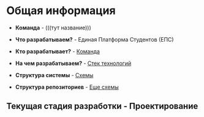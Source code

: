 # Общая информация 

+ __Команда__ - (((тут название)))

+ __Что разрабатываем?__ - Единая Платформа Студентов (ЕПС)

+ __Кто разрабатывает?__ - [Команда](https://github.com/RobertPaulson2/info/tree/master/developers)

+ __На чем разрабатываем?__ - [Стек технологий](https://github.com/RobertPaulson2/info/tree/master/stack)

+ __Структура системы__ - [Схемы](https://github.com/RobertPaulson2/info/tree/master/schemas)

+ __Структура репозиториев__ - [Еще схемы](https://github.com/RobertPaulson2/info/tree/master/repos)


## Текущая стадия разработки - Проектирование
